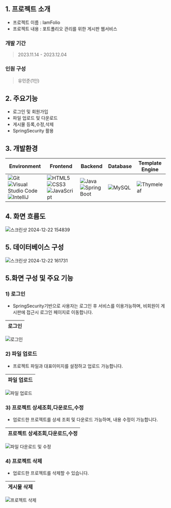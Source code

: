 ## 1. 프로젝트 소개
- 프로젝트 이름 : IamFolio
- 프로젝트 내용 : 포트폴리오 관리를 위한 게시판 웹서비스 

### 개발 기간
> 2023.11.14 - 2023.12.04 <br>

### 인원 구성
> 유민준(1인)

## 2. 주요기능
- 로그인 및 회원가입 
- 파일 업로드 및 다운로드 
- 게시물 등록,수정,삭제
- SpringSecurity 활용

## 3. 개발환경
| Environment | Frontend                                                                                                  | Backend                                                                                             | Database                                                                                   | Template Engine                                                                                 |
|-------------|-----------------------------------------------------------------------------------------------------------|-----------------------------------------------------------------------------------------------------|-------------------------------------------------------------------------------------------|-------------------------------------------------------------------------------------------------|
| ![Git](https://img.shields.io/badge/git-%23F05033.svg?style=for-the-badge&logo=git&logoColor=white) ![Visual Studio Code](https://img.shields.io/badge/Visual%20Studio%20Code-0078d7.svg?style=for-the-badge&logo=visual-studio-code&logoColor=white) ![IntelliJ](https://img.shields.io/badge/IntelliJ%20IDEA-black.svg?style=for-the-badge&logo=intellijidea&logoColor=white) | ![HTML5](https://img.shields.io/badge/html5-%23E34F26.svg?style=for-the-badge&logo=html5&logoColor=white) ![CSS3](https://img.shields.io/badge/css3-%231572B6.svg?style=for-the-badge&logo=css3&logoColor=white) ![JavaScript](https://img.shields.io/badge/javascript-%23F7DF1E.svg?style=for-the-badge&logo=javascript&logoColor=black) | ![Java](https://img.shields.io/badge/java-%23ED8B00.svg?style=for-the-badge&logo=java&logoColor=white) ![Spring Boot](https://img.shields.io/badge/spring%20boot-%236DB33F.svg?style=for-the-badge&logo=spring&logoColor=white) | ![MySQL](https://img.shields.io/badge/mysql-%234479A1.svg?style=for-the-badge&logo=mysql&logoColor=white) | ![Thymeleaf](https://img.shields.io/badge/Thymeleaf-%2301B7D6.svg?style=for-the-badge&logo=thymeleaf&logoColor=white) |

## 4. 화면 흐름도
![스크린샷 2024-12-22 154839](https://github.com/user-attachments/assets/9ad6245f-297d-4d42-865a-f0c04ffd7dbe)

## 5. 데이터베이스 구성
![스크린샷 2024-12-22 161731](https://github.com/user-attachments/assets/b8d4fb4e-0828-4dee-a0e1-8b32a57c88c4)

## 5.화면 구성 및 주요 기능
### 1) 로그인
- SpringSecurity기반으로 사용자는 로그인 후 서비스를 이용가능하며, 비회원이 게시판에 접근시 로그인 페이지로 이동합니다. <br>

|로그인|
|:---:|
![로그인](https://github.com/user-attachments/assets/10f04b02-703d-4160-b5ca-21993016390f)

### 2) 파일 업로드
- 프로젝트 파일과 대표이미지를 설정하고 업로드 가능합니다. <br>

|파일 업로드|
|:---:|
![파일 업로드](https://github.com/user-attachments/assets/b5e44195-5abe-4e14-a1ad-adc45f922348)

### 3) 프로젝트 상세조회,다운로드,수정
- 업로드한 프로젝트를 상세 조회 및 다운로드 가능하며, 내용 수정이 가능합니다. <br>

|프로젝트 상세조회,다운로드,수정|
|:---:|
![파일 다운로드 및 수정](https://github.com/user-attachments/assets/bac87a2a-2fcc-49e3-a261-e56021311f2d)

### 4) 프로젝트 삭제
- 업로드한 프로젝트를 삭제할 수 있습니다. <br>

|게시물 삭제|
|:---:|
![프로젝트 삭제](https://github.com/user-attachments/assets/3adde90b-5b3e-4150-818f-10d570a707d8)

  

